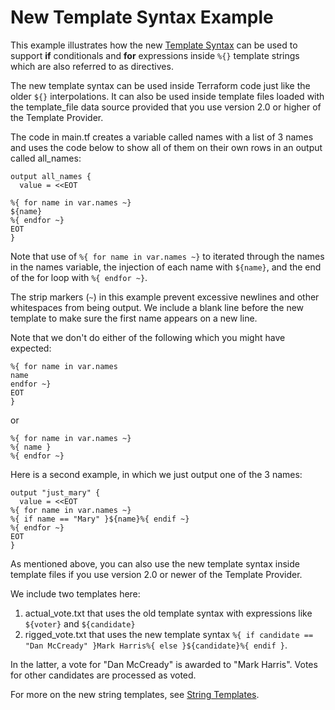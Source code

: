 # New Template Syntax Example
This example illustrates how the new [Template Syntax](https://www.hashicorp.com/blog/terraform-0-12-template-syntax) can be used to support **if** conditionals and **for** expressions inside `%{}` template strings which are also referred to as directives.

The new template syntax can be used inside Terraform code just like the older `${}` interpolations. It can also be used inside template files loaded with the template_file data source provided that you use version 2.0 or higher of the Template Provider.

The code in main.tf creates a variable called names with a list of 3 names and uses the code below to show all of them on their own rows in an output called all_names:
```
output all_names {
  value = <<EOT

%{ for name in var.names ~}
${name}
%{ endfor ~}
EOT
}
```

Note that use of `%{ for name in var.names ~}` to iterated through the names in the names variable, the injection of each name with `${name}`, and the end of the for loop with `%{ endfor ~}`.

The strip markers (`~`) in this example prevent excessive newlines and other whitespaces from being output. We include a blank line before the new template to make sure the first name appears on a new line.

Note that we don't do either of the following which you might have expected:
```
%{ for name in var.names
name
endfor ~}
EOT
}
```
or
```
%{ for name in var.names ~}
%{ name }
%{ endfor ~}
```

Here is a second example, in which we just output one of the 3 names:
```
output "just_mary" {
  value = <<EOT
%{ for name in var.names ~}
%{ if name == "Mary" }${name}%{ endif ~}
%{ endfor ~}
EOT
}
```

As mentioned above, you can also use the new template syntax inside template files if you use version 2.0 or newer of the Template Provider.

We include two templates here:
1. actual_vote.txt that uses the old template syntax with expressions like `${voter}` and `${candidate}`
1. rigged_vote.txt that uses the new template syntax `%{ if candidate == "Dan McCready" }Mark Harris%{ else }${candidate}%{ endif }`.

In the latter, a vote for "Dan McCready" is awarded to "Mark Harris". Votes for other candidates are processed as voted.

For more on the new string templates, see [String Templates](https://www.terraform.io/docs/configuration/expressions.html#string-templates).
